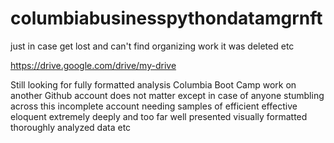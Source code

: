 # columbiabusinesspythondatamgrnft

just in case get lost and can't find organizing work it was deleted etc

https://drive.google.com/drive/my-drive
  
Still looking for fully formatted analysis Columbia Boot Camp work on another Github account does not matter except in case of anyone stumbling across this incomplete account needing samples of efficient effective eloquent extremely deeply and too far well presented visually formatted thoroughly analyzed data etc
